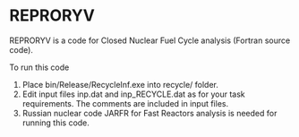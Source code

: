 # REPRORYV

REPRORYV is a code for Closed Nuclear Fuel Cycle analysis (Fortran source code).

To run this code
1. Place bin/Release/RecycleInf.exe into recycle/ folder.
2. Edit input files inp.dat and inp_RECYCLE.dat as for your task requirements. The comments are included in input files.
3. Russian nuclear code JARFR for Fast Reactors analysis is needed for running this code.

